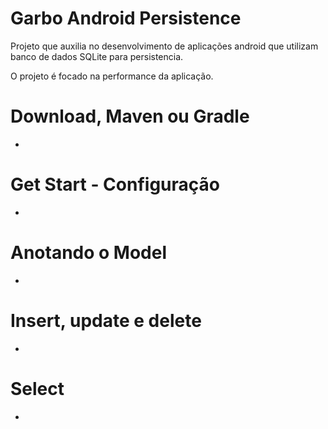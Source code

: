 # Garbo Android Persistence
Projeto que auxilia no desenvolvimento de aplicações android que utilizam banco de dados SQLite para persistencia.

O projeto é focado na performance da aplicação.


# Download, Maven ou Gradle

-


# Get Start - Configuração

-


# Anotando o Model

-


# Insert, update e delete

-


# Select

-



